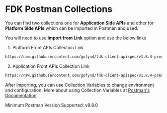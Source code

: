 # FDK Postman Collections

You can find two collections one for **Application Side APIs** and other for **Platform Side APIs** which can be imported in Postman and used.

You will need to use **Import from Link** option and use the below links

1. Platform Front APIs Collection Link
```md
https://raw.githubusercontent.com/gofynd/fdk-client-apispec/v1.8.4-prerelease-v1/postman/platform.json
```

2. Application Front APIs Collection Link
```md
https://raw.githubusercontent.com/gofynd/fdk-client-apispec/v1.8.4-prerelease-v1/postman/application.json
```

After importing, you can use Collection Variables to change environment and configuration. More about using Collection Variables at [Postman's Documentation](https://learning.postman.com/docs/sending-requests/variables/#defining-collection-variables).

Minimum Postman Version Supported: v8.8.0
